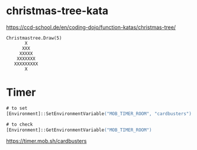 # christmas-tree-kata

https://ccd-school.de/en/coding-dojo/function-katas/christmas-tree/

```
Christmastree.Draw(5)
       X
      XXX
     XXXXX
    XXXXXXX
   XXXXXXXXX
       X

```

# Timer

```ps
# to set
[Environment]::SetEnvironmentVariable("MOB_TIMER_ROOM", "cardbusters")

# to check
[Environment]::GetEnvironmentVariable("MOB_TIMER_ROOM")  
```

https://timer.mob.sh/cardbusters
